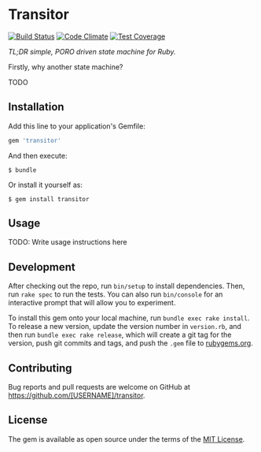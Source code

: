 # Transitor

[![Build Status](https://semaphoreci.com/api/v1/projects/46a7dd4c-47a2-4e39-9cfa-d9f9e7261df1/640689/badge.svg)](https://semaphoreci.com/codehire/transitor)
[![Code Climate](https://codeclimate.com/github/coderdan/transitor/badges/gpa.svg)](https://codeclimate.com/github/coderdan/transitor)
[![Test Coverage](https://codeclimate.com/github/coderdan/transitor/badges/coverage.svg)](https://codeclimate.com/github/coderdan/transitor/coverage)

_TL;DR simple, PORO driven state machine for Ruby._

Firstly, why another state machine?

TODO

## Installation

Add this line to your application's Gemfile:

```ruby
gem 'transitor'
```

And then execute:

    $ bundle

Or install it yourself as:

    $ gem install transitor

## Usage

TODO: Write usage instructions here

## Development

After checking out the repo, run `bin/setup` to install dependencies. Then, run `rake spec` to run the tests. You can also run `bin/console` for an interactive prompt that will allow you to experiment.

To install this gem onto your local machine, run `bundle exec rake install`. To release a new version, update the version number in `version.rb`, and then run `bundle exec rake release`, which will create a git tag for the version, push git commits and tags, and push the `.gem` file to [rubygems.org](https://rubygems.org).

## Contributing

Bug reports and pull requests are welcome on GitHub at https://github.com/[USERNAME]/transitor.


## License

The gem is available as open source under the terms of the [MIT License](http://opensource.org/licenses/MIT).

